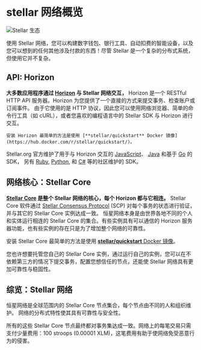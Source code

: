 # stellar 网络概览

![Stellar 生态](https://www.stellar.org/wp-content/uploads/2016/06/Stellar-Ecosystem-v031.png)

使用 Stellar 网络，您可以构建数字钱包、银行工具、自动扣费的智能设备，以及您可以想到的任何其他涉及付款的东西！尽管 Stellar 是一个复杂的分布式系统，但使用它并不复杂。

## API: Horizon

**大多数应用程序通过 [Horizon](https://www.stellar.org/developers/horizon/reference/) 与 Stellar 网络交互，** Horizon 是一个 RESTful HTTP API 服务器。Horizon 为您提供了一个直接的方式来提交事务、检查账户或订阅事件。 由于它使用的是 HTTP 协议，因此您可以使用网络浏览器、简单的命令行工具（如 cURL），或者您喜欢的编程语言中的 Stellar SDK 与 Horizon 进行交互。
```
安装 Horizon 最简单的方法是使用 [**stellar/quickstart** Docker 镜像](https://hub.docker.com/r/stellar/quickstart/)。
```
Stellar.org 官方维护了用于与 Horizon 交互的 [JavaScript](https://github.com/stellar/js-stellar-sdk)、 [Java](https://github.com/stellar/java-stellar-sdk) 和基于 [Go](https://github.com/stellar/go/tree/master/clients/horizon) 的 SDK， 另有 [Ruby](https://github.com/stellar/ruby-stellar-sdk), [Python](https://github.com/StellarCN/py-stellar-base), 和 [C#](https://github.com/elucidsoft/dotnet-stellar-sdk) 等的社区维护的 SDK。

## 网络核心：Stellar Core

**[Stellar Core](../../stellar-core/learn/admin.html) 是整个 Stellar 网络的核心，每个 Horizon 都与它相连。** Stellar Core 软件通过 [Stellar Consensus Protocol](../concepts/scp.md) (SCP) 对每个事务的状态进行验证，并与其它的 Stellar Core 实例达成一致。 恒星网络本身是由世界各地不同的个人和实体运行相连的 Stellar Core 的集合。有些实例具有可以通信的 Horizon 服务器功能，也有些实例的存在只是为了增加整个网络的可靠性。

安装 Stellar Core 最简单的方法是使用 [**stellar/quickstart** Docker 镜像](https://hub.docker.com/r/stellar/quickstart/)。

您也许想要托管您自己的 Stellar Core 实例，通过运行自己的实例，您可以在不依赖第三方的情况下提交事务，配置您想信任的节点，还能使 Stellar 网络具有更加可靠性与稳固性。

## 综览：Stellar 网络

恒星网络是全球范围内的 Stellar Core 节点集合，每个节点由不同的人和组织维护。 网络的分布式特性使其具有可靠性与安全性。

所有的这些 Stellar Core 节点最终都对事务集达成一致。网络上的每笔交易只需支付少量费用：100 stroops (0.00001 XLM)，这笔费用有助于使网络免受恶意行为的侵害。

